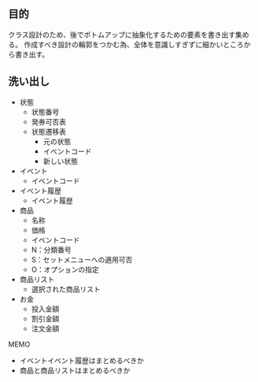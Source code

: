 ## 目的
クラス設計のため、後でボトムアップに抽象化するための要素を書き出す集める。
作成すべき設計の輪郭をつかむ為、全体を意識しすぎずに細かいところから書き出す。

## 洗い出し
- 状態
    - 状態番号
    - 発券可否表
    - 状態遷移表
        - 元の状態
        - イベントコード
        - 新しい状態
- イベント
    - イベントコード
- イベント履歴
    - イベント履歴
- 商品
    - 名称
    - 価格
    - イベントコード
    - N：分類番号
    - S：セットメニューへの適用可否
    - O：オプションの指定
- 商品リスト
    - 選択された商品リスト
- お金
    - 投入金額
    - 割引金額
    - 注文金額

MEMO
- イベントイベント履歴はまとめるべきか
- 商品と商品リストはまとめるべきか
